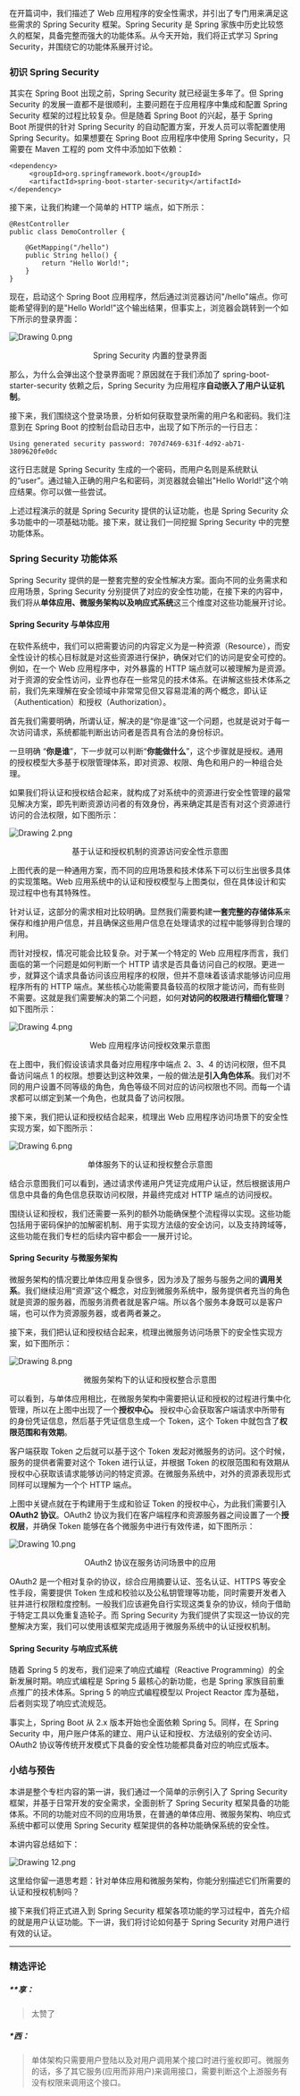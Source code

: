 <p data-nodeid="17612">在开篇词中，我们描述了 Web 应用程序的安全性需求，并引出了专门用来满足这些需求的 Spring Security 框架。Spring Security 是 Spring 家族中历史比较悠久的框架，具备完整而强大的功能体系。从今天开始，我们将正式学习 Spring Security，并围绕它的功能体系展开讨论。</p>
<h3 data-nodeid="17613">初识 Spring Security</h3>
<p data-nodeid="17614">其实在 Spring Boot 出现之前，Spring Security 就已经诞生多年了。但 Spring Security 的发展一直都不是很顺利，主要问题在于应用程序中集成和配置 Spring Security 框架的过程比较复杂。但是随着 Spring Boot 的兴起，基于 Spring Boot 所提供的针对 Spring Security 的自动配置方案，开发人员可以零配置使用 Spring Security。如果想要在 Spring Boot 应用程序中使用 Spring Security，只需要在 Maven 工程的 pom 文件中添加如下依赖：</p>
<pre class="lang-java" data-nodeid="17615"><code data-language="java">&lt;dependency&gt;
&nbsp;&nbsp;&nbsp;&nbsp;&nbsp;&lt;groupId&gt;org.springframework.boot&lt;/groupId&gt;
&nbsp;&nbsp;&nbsp;&nbsp;&nbsp;&lt;artifactId&gt;spring-boot-starter-security&lt;/artifactId&gt;
&lt;/dependency&gt;
</code></pre>
<p data-nodeid="17616">接下来，让我们构建一个简单的 HTTP 端点，如下所示：</p>
<pre class="lang-java" data-nodeid="17617"><code data-language="java"><span class="hljs-meta">@RestController</span>
<span class="hljs-keyword">public</span> <span class="hljs-class"><span class="hljs-keyword">class</span> <span class="hljs-title">DemoController</span> </span>{
&nbsp;
&nbsp;&nbsp;&nbsp; <span class="hljs-meta">@GetMapping("/hello")</span>
&nbsp;&nbsp;&nbsp; <span class="hljs-function"><span class="hljs-keyword">public</span> String <span class="hljs-title">hello</span><span class="hljs-params">()</span> </span>{
&nbsp;&nbsp;&nbsp;&nbsp;&nbsp;&nbsp;&nbsp; <span class="hljs-keyword">return</span> <span class="hljs-string">"Hello World!"</span>;
&nbsp;&nbsp;&nbsp; }
}
</code></pre>
<p data-nodeid="17618">现在，启动这个 Spring Boot 应用程序，然后通过浏览器访问"/hello"端点。你可能希望得到的是"Hello World!"这个输出结果，但事实上，浏览器会跳转到一个如下所示的登录界面：</p>
<p data-nodeid="18572" class=""><img src="https://s0.lgstatic.com/i/image6/M01/43/9A/Cgp9HWC5_NmAKJV2AABBm4b32Ns284.png" alt="Drawing 0.png" data-nodeid="18575"></p>


<div data-nodeid="18958" class=""><p style="text-align:center">Spring Security 内置的登录界面</p></div>

<p data-nodeid="17622">那么，为什么会弹出这个登录界面呢？原因就在于我们添加了 spring-boot-starter-security 依赖之后，Spring Security 为应用程序<strong data-nodeid="17695">自动嵌入了用户认证机制</strong>。</p>
<p data-nodeid="17623">接下来，我们围绕这个登录场景，分析如何获取登录所需的用户名和密码。我们注意到在 Spring Boot 的控制台启动日志中，出现了如下所示的一行日志：</p>
<pre class="lang-java" data-nodeid="17624"><code data-language="java">Using generated security password: <span class="hljs-number">707</span>d7469-<span class="hljs-number">631f</span>-<span class="hljs-number">4</span>d92-ab71-<span class="hljs-number">3809620f</span>e0dc
</code></pre>
<p data-nodeid="17625">这行日志就是 Spring Security 生成的一个密码，而用户名则是系统默认的“user”。通过输入正确的用户名和密码，浏览器就会输出"Hello World!"这个响应结果。你可以做一些尝试。</p>
<p data-nodeid="17626">上述过程演示的就是 Spring Security 提供的认证功能，也是 Spring Security 众多功能中的一项基础功能。接下来，就让我们一同挖掘 Spring Security 中的完整功能体系。</p>
<h3 data-nodeid="17627">Spring Security 功能体系</h3>
<p data-nodeid="17628">Spring Security 提供的是一整套完整的安全性解决方案。面向不同的业务需求和应用场景，Spring Security 分别提供了对应的安全性功能，在接下来的内容中，我们将从<strong data-nodeid="17710">单体应用、微服务架构以及响应式系统</strong>这三个维度对这些功能展开讨论。</p>
<h4 data-nodeid="17629">Spring Security 与单体应用</h4>
<p data-nodeid="17630">在软件系统中，我们可以把需要访问的内容定义为是一种资源（Resource），而安全性设计的核心目标就是对这些资源进行保护，确保对它们的访问是安全可控的。例如，在一个 Web 应用程序中，对外暴露的 HTTP 端点就可以被理解为是资源。对于资源的安全性访问，业界也存在一些常见的技术体系。在讲解这些技术体系之前，我们先来理解在安全领域中非常常见但又容易混淆的两个概念，即认证（Authentication）和授权（Authorization）。</p>
<p data-nodeid="17631">首先我们需要明确，所谓认证，解决的是“你是谁”这一个问题，也就是说对于每一次访问请求，系统都能判断出访问者是否具有合法的身份标识。</p>
<p data-nodeid="17632">一旦明确 “<strong data-nodeid="17723">你是谁</strong>”，下一步就可以判断“<strong data-nodeid="17724">你能做什么</strong>”，这个步骤就是授权。通用的授权模型大多基于权限管理体系，即对资源、权限、角色和用户的一种组合处理。</p>
<p data-nodeid="17633">如果我们将认证和授权结合起来，就构成了对系统中的资源进行安全性管理的最常见解决方案，即先判断资源访问者的有效身份，再来确定其是否有对这个资源进行访问的合法权限，如下图所示：</p>
<p data-nodeid="19718" class=""><img src="https://s0.lgstatic.com/i/image6/M00/43/A3/CioPOWC5_OuABmKhAABO7TPypr0449.png" alt="Drawing 2.png" data-nodeid="19722"></p>
<div data-nodeid="19719"><p style="text-align:center">基于认证和授权机制的资源访问安全性示意图</p></div>




<p data-nodeid="17637">上图代表的是一种通用方案，而不同的应用场景和技术体系下可以衍生出很多具体的实现策略。Web 应用系统中的认证和授权模型与上图类似，但在具体设计和实现过程中也有其特殊性。</p>
<p data-nodeid="17638">针对认证，这部分的需求相对比较明确。显然我们需要构建<strong data-nodeid="17735">一套完整的存储体系</strong>来保存和维护用户信息，并且确保这些用户信息在处理请求的过程中能够得到合理的利用。</p>
<p data-nodeid="17639">而针对授权，情况可能会比较复杂。对于某一个特定的 Web 应用程序而言，我们面临的第一个问题是如何判断一个 HTTP 请求是否具备访问自己的权限。更进一步，就算这个请求具备访问该应用程序的权限，但并不意味着该请求能够访问应用程序所有的 HTTP 端点。某些核心功能需要具备较高的权限才能访问，而有些则不需要。这就是我们需要解决的第二个问题，如何<strong data-nodeid="17741">对访问的权限进行精细化管理</strong>？如下图所示：</p>
<p data-nodeid="22211" class=""><img src="https://s0.lgstatic.com/i/image6/M00/43/A3/CioPOWC5_POAP95KAABUwwJSnkM160.png" alt="Drawing 4.png" data-nodeid="22215"></p>
<div data-nodeid="22212"><p style="text-align:center">Web 应用程序访问授权效果示意图</p></div>














<p data-nodeid="17643">在上图中，我们假设该请求具备对应用程序中端点 2、3、4 的访问权限，但不具备访问端点 1 的权限。想要达到这种效果，一般的做法是<strong data-nodeid="17750">引入角色体系</strong>。我们对不同的用户设置不同等级的角色，角色等级不同对应的访问权限也不同。而每一个请求都可以绑定到某一个角色，也就具备了访问权限。</p>
<p data-nodeid="17644">接下来，我们把认证和授权结合起来，梳理出 Web 应用程序访问场景下的安全性实现方案，如下图所示：</p>
<p data-nodeid="22967" class=""><img src="https://s0.lgstatic.com/i/image6/M00/43/A3/CioPOWC5_QiAM0UXAAA8v_6Frio548.png" alt="Drawing 6.png" data-nodeid="22971"></p>
<div data-nodeid="22968"><p style="text-align:center">单体服务下的认证和授权整合示意图</p></div>




<p data-nodeid="17648">结合示意图我们可以看到，通过请求传递用户凭证完成用户认证，然后根据该用户信息中具备的角色信息获取访问权限，并最终完成对 HTTP 端点的访问授权。</p>
<p data-nodeid="17649">围绕认证和授权，我们还需要一系列的额外功能确保整个流程得以实现。这些功能包括用于密码保护的加解密机制、用于实现方法级的安全访问，以及支持跨域等，这些功能在我们专栏的后续内容中都会一一展开讨论。</p>
<h4 data-nodeid="17650">Spring Security 与微服务架构</h4>
<p data-nodeid="17651">微服务架构的情况要比单体应用复杂很多，因为涉及了服务与服务之间的<strong data-nodeid="17763">调用关系</strong>。我们继续沿用“资源”这个概念，对应到微服务系统中，服务提供者充当的角色就是资源的服务器，而服务消费者就是客户端。所以各个服务本身既可以是客户端，也可以作为资源服务器，或者两者兼之。</p>
<p data-nodeid="17652">接下来，我们把认证和授权结合起来，梳理出微服务访问场景下的安全性实现方案，如下图所示：</p>
<p data-nodeid="23719" class=""><img src="https://s0.lgstatic.com/i/image6/M00/43/A3/CioPOWC5_RGAOITBAACOS5oiq6U626.png" alt="Drawing 8.png" data-nodeid="23723"></p>
<div data-nodeid="23720"><p style="text-align:center">微服务架构下的认证和授权整合示意图</p></div>




<p data-nodeid="24096" class="">可以看到，与单体应用相比，在微服务架构中需要把认证和授权的过程进行集中化管理，所以在上图中出现了一个<strong data-nodeid="24106">授权中心。</strong> 授权中心会获取客户端请求中所带有的身份凭证信息，然后基于凭证信息生成一个 Token，这个 Token 中就包含了<strong data-nodeid="24107">权限范围和有效期</strong>。</p>

<p data-nodeid="17657">客户端获取 Token 之后就可以基于这个 Token 发起对微服务的访问。这个时候，服务的提供者需要对这个 Token 进行认证，并根据 Token 的权限范围和有效期从授权中心获取该请求能够访问的特定资源。在微服务系统中，对外的资源表现形式同样可以理解为一个个 HTTP 端点。</p>
<p data-nodeid="17658">上图中关键点就在于构建用于生成和验证 Token 的授权中心，为此我们需要引入<strong data-nodeid="17789">OAuth2 协议</strong>。OAuth2 协议为我们在客户端程序和资源服务器之间设置了一个<strong data-nodeid="17790">授权层</strong>，并确保 Token 能够在各个微服务中进行有效传递，如下图所示：</p>
<p data-nodeid="24480" class=""><img src="https://s0.lgstatic.com/i/image6/M00/43/A3/CioPOWC5_R6AGH-TAAB7aKF2qcE086.png" alt="Drawing 10.png" data-nodeid="24483"></p>


<div data-nodeid="24856" class=""><p style="text-align:center">OAuth2 协议在服务访问场景中的应用</p></div>

<p data-nodeid="17662">OAuth2 是一个相对复杂的协议，综合应用摘要认证、签名认证、HTTPS 等安全性手段，需要提供 Token 生成和校验以及公私钥管理等功能，同时需要开发者入驻并进行权限粒度控制。一般我们应该避免自行实现这类复杂的协议，倾向于借助于特定工具以免重复造轮子。而 Spring Security 为我们提供了实现这一协议的完整解决方案，我们可以使用该框架完成适用于微服务系统中的认证授权机制。</p>
<h4 data-nodeid="17663">Spring Security 与响应式系统</h4>
<p data-nodeid="17664">随着 Spring 5 的发布，我们迎来了响应式编程（Reactive Programming）的全新发展时期。响应式编程是 Spring 5 最核心的新功能，也是 Spring 家族目前重点推广的技术体系。Spring 5 的响应式编程模型以 Project Reactor 库为基础，后者则实现了响应式流规范。</p>
<p data-nodeid="17665">事实上，Spring Boot 从 2.x 版本开始也全面依赖 Spring 5。同样，在 Spring Security 中，用户账户体系的建立、用户认证和授权、方法级别的安全访问、OAuth2 协议等传统开发模式下具备的安全性功能都具备对应的响应式版本。</p>
<h3 data-nodeid="17666">小结与预告</h3>
<p data-nodeid="17667">本讲是整个专栏内容的第一讲，我们通过一个简单的示例引入了 Spring Security 框架，并基于日常开发的安全需求，全面剖析了 Spring Security 框架具备的功能体系。不同的功能对应不同的应用场景，在普通的单体应用、微服务架构、响应式系统中都可以使用 Spring Security 框架提供的各种功能确保系统的安全性。</p>
<p data-nodeid="17668">本讲内容总结如下：</p>
<p data-nodeid="25968" class="te-preview-highlight"><img src="https://s0.lgstatic.com/i/image6/M00/43/A3/CioPOWC5_SiAd8m0AABqq0x1Qls852.png" alt="Drawing 12.png" data-nodeid="25971"></p>



<p data-nodeid="17670">这里给你留一道思考题：针对单体应用和微服务架构，你能分别描述它们所需要的认证和授权机制吗？</p>
<p data-nodeid="17671">接下来我们将正式进入到 Spring Security 框架各项功能的学习过程中，首先介绍的就是用户认证功能。下一讲，我们将讨论如何基于 Spring Security 对用户进行有效的认证。</p>

---

### 精选评论

##### **享：
> 太赞了

##### *西：
> 单体架构只需要用户登陆以及对用户调用某个接口时进行鉴权即可。微服务的话，多了其它服务(应用而非用户)来调用接口，需要判断这个上游服务有没有权限来调用这个接口。

